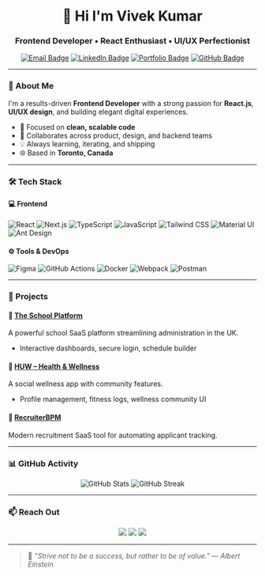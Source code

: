 <h1 align="center">🚀 Hi I'm Vivek Kumar</h1>
<h3 align="center">Frontend Developer • React Enthusiast • UI/UX Perfectionist</h3>

<p align="center">
  <a href="mailto:vivipabani@gmail.com"><img src="https://img.shields.io/badge/Email-vivipabani@gmail.com-D14836?style=for-the-badge&logo=gmail&logoColor=white" alt="Email Badge" /></a>
  <a href="https://www.linkedin.com/in/vivek-kumar-812211247/" target="_blank"><img src="https://img.shields.io/badge/LinkedIn-Vivek%20Kumar-0077B5?style=for-the-badge&logo=linkedin&logoColor=white" alt="LinkedIn Badge"/></a>
  <a href="https://vivekkumarportfolio.vercel.app/" target="_blank"><img src="https://img.shields.io/badge/Portfolio-Visit-111?style=for-the-badge&logo=vercel&logoColor=white" alt="Portfolio Badge"/></a>
  <a href="https://github.com/vivek-triotech" target="_blank"><img src="https://img.shields.io/badge/GitHub-vivek--triotech-333?style=for-the-badge&logo=github&logoColor=white" alt="GitHub Badge"/></a>
</p>

---

### 🌟 About Me

I'm a results-driven **Frontend Developer** with a strong passion for **React.js**, **UI/UX design**, and building elegant digital experiences.

- 🧠 Focused on **clean, scalable code**
- 🤝 Collaborates across product, design, and backend teams
- 💡 Always learning, iterating, and shipping
- 🌐 Based in **Toronto, Canada**

---

### 🛠️ Tech Stack

#### 💻 Frontend
![React](https://img.shields.io/badge/React-61DAFB?style=flat&logo=react&logoColor=black)
![Next.js](https://img.shields.io/badge/Next.js-000000?style=flat&logo=nextdotjs)
![TypeScript](https://img.shields.io/badge/TypeScript-3178C6?style=flat&logo=typescript&logoColor=white)
![JavaScript](https://img.shields.io/badge/JavaScript-F7DF1E?style=flat&logo=javascript&logoColor=black)
![Tailwind CSS](https://img.shields.io/badge/TailwindCSS-38B2AC?style=flat&logo=tailwind-css)
![Material UI](https://img.shields.io/badge/MUI-007FFF?style=flat&logo=mui)
![Ant Design](https://img.shields.io/badge/AntD-0170FE?style=flat&logo=ant-design)

#### ⚙️ Tools & DevOps
![Figma](https://img.shields.io/badge/Figma-F24E1E?style=flat&logo=figma)
![GitHub Actions](https://img.shields.io/badge/GitHub%20Actions-2088FF?style=flat&logo=github-actions)
![Docker](https://img.shields.io/badge/Docker-2496ED?style=flat&logo=docker)
![Webpack](https://img.shields.io/badge/Webpack-8DD6F9?style=flat&logo=webpack)
![Postman](https://img.shields.io/badge/Postman-FF6C37?style=flat&logo=postman)

---

### 📌 Projects

#### 🔷 [The School Platform](#)
A powerful school SaaS platform streamlining administration in the UK.
- Interactive dashboards, secure login, schedule builder

#### 🔷 [HUW – Health & Wellness](#)
A social wellness app with community features.
- Profile management, fitness logs, wellness community UI

#### 🔷 [RecruiterBPM](#)
Modern recruitment SaaS tool for automating applicant tracking.

---

### 📊 GitHub Activity

<p align="center">
  <img src="https://github-readme-stats.vercel.app/api?username=vivek-triotech&show_icons=true&theme=radical&hide=stars" alt="GitHub Stats" />
  <img src="https://github-readme-streak-stats.herokuapp.com?user=vivek-triotech&theme=radical" alt="GitHub Streak" />
</p>

---

### 📫 Reach Out

<p align="center">
  <a href="mailto:vivipabani@gmail.com"><img src="https://img.shields.io/badge/Email-vivipabani@gmail.com-EA4335?style=for-the-badge&logo=gmail&logoColor=white" /></a>
  <a href="https://www.linkedin.com/in/vivek-kumar-812211247/"><img src="https://img.shields.io/badge/LinkedIn-Vivek%20Kumar-0077B5?style=for-the-badge&logo=linkedin&logoColor=white" /></a>
  <a href="https://vivekkumarportfolio.vercel.app/"><img src="https://img.shields.io/badge/Portfolio-Visit-000000?style=for-the-badge&logo=vercel&logoColor=white" /></a>
</p>

---

> 🧠 *"Strive not to be a success, but rather to be of value." — Albert Einstein*
